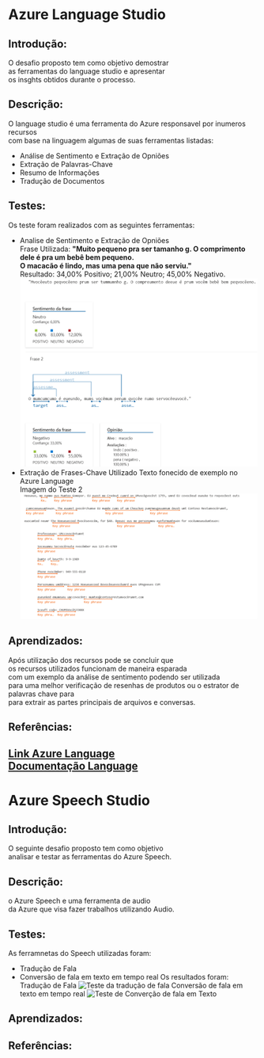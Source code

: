 # Azure Language Studio

## Introdução:
O desafio proposto tem como objetivo demostrar  
as ferramentas do language studio e apresentar  
os insghts obtidos durante o processo.
## Descrição:
O language studio é uma ferramenta do Azure responsavel por inumeros recursos  
com base na linguagem algumas de suas ferramentas listadas:  
- Análise de Sentimento e Extração de Opniões
- Extração de Palavras-Chave
- Resumo de Informações
- Tradução de Documentos
## Testes:
Os teste foram realizados com as seguintes ferramentas:  
- Analise de Sentimento e Extração de Opniões  
Frase Utilizada: **"Muito pequeno pra ser tamanho g. O comprimento dele é pra um bebê bem pequeno.  
  O macacão é lindo, mas uma pena que não serviu."**  
  Resultado: 34,00% Positivo;  21,00% Neutro;  45,00% Negativo.  
  ![ImageTeste.1](Teste1.img.png)
- Extração de Frases-Chave
  Utilizado Texto fonecido de exemplo no Azure Language  
  Imagem do Teste 2  
  ![ImageTeste.2](Teste2.img.png)
## Aprendizados:
Após utilização dos recursos pode se concluir que  
os recursos utilizados funcionam de maneira esparada  
com um exemplo da análise de sentimento podendo ser utilizada  
para uma melhor verificação de resenhas de produtos ou o estrator de palavras chave para  
para extrair as partes principais de arquivos e conversas.

## Referências:
[Link Azure Language](https://language.cognitive.azure.com/tryout/sentiment)  
[Documentação Language](https://learn.microsoft.com/pt-br/azure/ai-services/language-service/sentiment-opinion-mining/quickstart?tabs=windows&pivots=ai-foundry-portal)
------------------------------------------------------------------
# Azure Speech Studio

## Introdução:
O seguinte desafio proposto tem como objetivo  
analisar e testar as ferramentas do Azure Speech.
## Descrição:
o Azure Speech e uma ferramenta de audio  
da Azure que visa fazer trabalhos utilizando Audio.
## Testes:
As ferramnetas do Speech utilizadas foram:  
- Tradução de Fala
- Conversão de fala em texto em tempo real
  Os resultados foram:
  Tradução de Fala
  ![Teste da tradução de fala]()
  Conversão de fala em texto em tempo real
  ![Teste de Converção de fala em Texto]() 
## Aprendizados:
## Referências:
